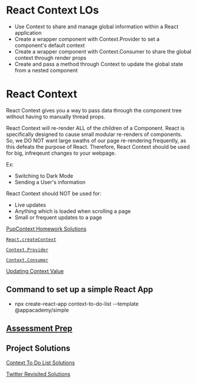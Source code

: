 # React Context LOs

* Use Context to share and manage global information within a React application
* Create a wrapper component with Context.Provider to set a component's default context
* Create a wrapper component with Context.Consumer to share the global context through render props
* Create and pass a method through Context to update the global state from a nested component



# React Context

React Context gives you a way to pass data through the component tree without having to manually thread props. 

React Context will re-render ALL of the children of a Component.
React is specifically designed to cause small modular re-renders of components.
So, we DO NOT want large swaths of our page re-rendering frequently, as this defeats the purpose of React.
Therefore, React Context should be used for big, infreqeunt changes to your webpage.

Ex:
* Switching to Dark Mode
* Sending a User's information

React Context should NOT be used for:
* Live updates
* Anything which is loaded when scrolling a page
* Small or frequent updates to a page

[PupContext Homework Solutions]

[`React.createContext`]

[`Context.Provider`]

[`Context.Consumer`]

[Updating Context Value]



## Command to set up a simple React App

* npx create-react-app context-to-do-list --template @appacademy/simple


## [Assessment Prep]


## Project Solutions

[Context To Do List Solutions]

[Twitter Revisited Solutions]


[PupContext Homework Solutions]: ./react-redux-context-solution

[`React.createContext`]: ./creatingContext.md

[`Context.Provider`]: ./contextProvider.md

[`Context.Consumer`]: ./contextConsumer.md

[Updating Context Value]: ./updatingContext.md

[Assessment Prep]: ./assessment-prep.md

[Context To Do List Solutions]: ./context-to-do-list-solution

[Twitter Revisited Solutions]: ./twitter-revisited-solution